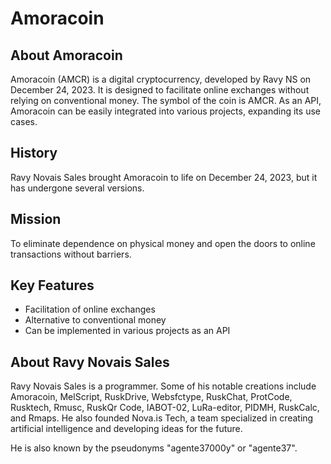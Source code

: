 # Amoracoin

## About Amoracoin

Amoracoin (AMCR) is a digital cryptocurrency, developed by Ravy NS on December 24, 2023. It is designed to facilitate online exchanges without relying on conventional money. The symbol of the coin is AMCR. As an API, Amoracoin can be easily integrated into various projects, expanding its use cases.

## History

Ravy Novais Sales brought Amoracoin to life on December 24, 2023, but it has undergone several versions.

## Mission

To eliminate dependence on physical money and open the doors to online transactions without barriers.

## Key Features

- Facilitation of online exchanges
- Alternative to conventional money
- Can be implemented in various projects as an API

## About Ravy Novais Sales

Ravy Novais Sales is a programmer. Some of his notable creations include Amoracoin, MelScript, RuskDrive, Websfctype, RuskChat, ProtCode, Rusktech, Rmusc, RuskQr Code, IABOT-02, LuRa-editor, PIDMH, RuskCalc, and Rmaps. He also founded Nova.is Tech, a team specialized in creating artificial intelligence and developing ideas for the future.

He is also known by the pseudonyms "agente37000y" or "agente37".
